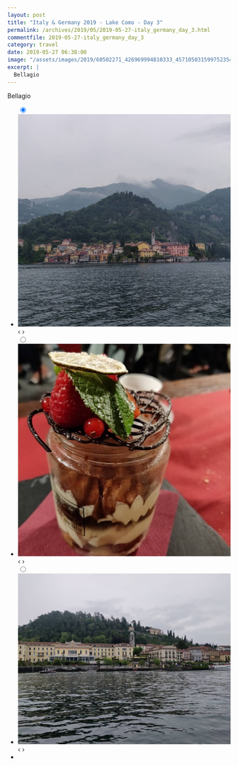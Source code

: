 ```yaml
---
layout: post
title: "Italy & Germany 2019 - Lake Como - Day 3"
permalink: /archives/2019/05/2019-05-27-italy_germany_day_3.html
commentfile: 2019-05-27-italy_germany_day_3
category: travel
date: 2019-05-27 06:38:00
image: "/assets/images/2019/60502271_426969994810333_4571050315997523546_n_18032551825164349.jpg"
excerpt: |
  Bellagio
---
```


Bellagio

<ul class="slides">
    <input type="radio" name="radio-btn" id="img-1" checked="checked" />
    <li class="slide-container">
        <div class="slide">
          <a href="/assets/images/2019/61389230_1282999121849933_46610865543457295_n_17958994240277477.jpg"><img src="/assets/images/2019/61389230_1282999121849933_46610865543457295_n_17958994240277477.jpg" /></a>
        </div>			
    	<div class="nav">
      	     <label for="img-3" class="prev">&#x2039;</label>
      	     <label for="img-2" class="next">&#x203a;</label>
    	 </div>
    </li>    <input type="radio" name="radio-btn" id="img-2"  />
    <li class="slide-container">
        <div class="slide">
          <a href="/assets/images/2019/61990268_137080380731298_4074654673155577388_n_17854443793428388.jpg"><img src="/assets/images/2019/61990268_137080380731298_4074654673155577388_n_17854443793428388.jpg" /></a>
        </div>			
    	<div class="nav">
      	     <label for="img-1" class="prev">&#x2039;</label>
      	     <label for="img-3" class="next">&#x203a;</label>
    	 </div>
    </li>
    <input type="radio" name="radio-btn" id="img-3" />
    <li class="slide-container">
        <div class="slide">
          <a href="/assets/images/2019/60502271_426969994810333_4571050315997523546_n_18032551825164349.jpg"><img src="/assets/images/2019/60502271_426969994810333_4571050315997523546_n_18032551825164349.jpg" /></a>
        </div>
    	<div class="nav">
      	     <label for="img-2" class="prev">&#x2039;</label>
      	     <label for="img-1" class="next">&#x203a;</label>
    	 </div>
    </li>
  <li class="nav-dots">
      <label for="img-1" class="nav-dot" id="img-dot-1"></label>
      <label for="img-2" class="nav-dot" id="img-dot-2"></label>
      <label for="img-3" class="nav-dot" id="img-dot-3"></label>
  </li>
</ul>
